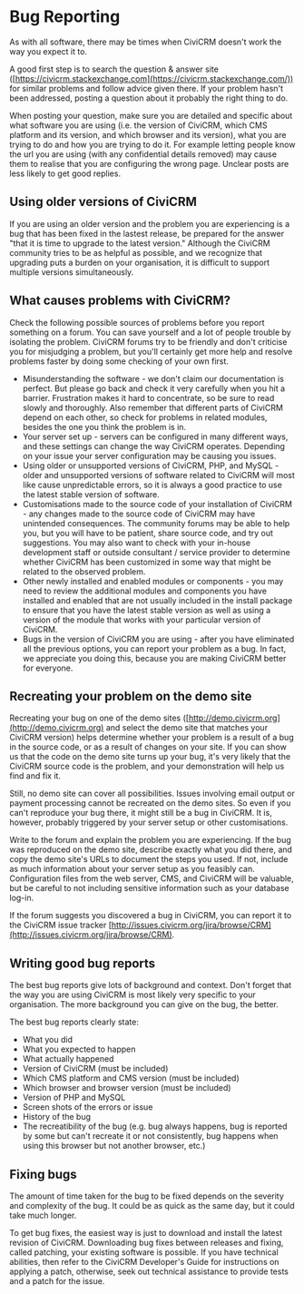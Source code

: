 # Bug Reporting

As with all software, there may be times when CiviCRM
doesn't work the way you expect it to.

A good first step is to search the question & answer site
([https://civicrm.stackexchange.com](https://civicrm.stackexchange.com/)) for similar
problems and follow advice given there. If your problem hasn't been
addressed, posting a question about it probably the right thing to do.

When posting your question, make sure you are
detailed and specific about what software you are using (i.e. the
version of CiviCRM, which CMS platform and its version, and which
browser and its version), what you are trying to do and how you are
trying to do it. For example letting people know the url you are using
(with any confidential details removed) may cause them to realise that
you are configuring the wrong page. Unclear posts are less likely to get
good replies.

## Using older versions of CiviCRM

If you are using an older version and the problem you are experiencing
is a bug that has been fixed in the lastest release, be prepared for the
answer "that it is time to upgrade to the latest version." Although the
CiviCRM community tries to be as helpful as possible, and we recognize
that upgrading puts a burden on your organisation, it is difficult to
support multiple versions simultaneously.

## What causes problems with CiviCRM?

Check the following possible sources of problems before you report
something on a forum. You can save yourself and a lot of people trouble
by isolating the problem. CiviCRM forums try to be friendly and don't
criticise you for misjudging a problem, but you'll certainly get more
help and resolve problems faster by doing some checking of your own
first.

-   Misunderstanding the software - we don't claim our documentation is
    perfect. But please go back and check it very carefully when you hit
    a barrier. Frustration makes it hard to concentrate, so be sure to
    read slowly and thoroughly. Also remember that different parts of
    CiviCRM depend on each other, so check for problems in related
    modules, besides the one you think the problem is in.
-   Your server set up - servers can be configured in many different
    ways, and these settings can change the way CiviCRM operates.
    Depending on your issue your server configuration may be causing you
    issues.
-   Using older or unsupported versions of CiviCRM, PHP, and MySQL -
    older and unsupported versions of software related to CiviCRM will
    most like cause unpredictable errors, so it is always a good
    practice to use the latest stable version of software.
-   Customisations made to the source code of your installation of
    CiviCRM - any changes made to the source code of CiviCRM may have
    unintended consequences. The community forums may be able to help
    you, but you will have to be patient, share source code, and try out
    suggestions. You may also want to check with your in-house
    development staff or outside consultant / service provider to
    determine whether CiviCRM has been customized in some way that might
    be related to the observed problem.
-   Other newly installed and enabled modules or components - you may
    need to review the additional modules and components you have
    installed and enabled that are not usually included in the install
    package to ensure that you have the latest stable version as well as
    using a ver[](javascript:void(0))sion of the module that works with
    your particular version of CiviCRM.
-   Bugs in the version of CiviCRM you are using - after you have
    eliminated all the previous options, you can report your problem as
    a bug. In fact, we appreciate you doing this, because you are making
    CiviCRM better for everyone.

## Recreating your problem on the demo site

Recreating your bug on one of the demo sites
([http://demo.civicrm.org](http://demo.civicrm.org) and select the demo
site that matches your CiviCRM version) helps determine whether your
problem is a result of a bug in the source code, or as a result of
changes on your site. If you can show us that the code on the demo site
turns up your bug, it's very likely that the CiviCRM source code is the
problem, and your demonstration will help us find and fix it.

Still, no demo site can cover all possibilities. Issues involving email
output or payment processing cannot be recreated on the demo sites. So
even if you can't reproduce your bug there, it might still be a bug in
CiviCRM. It is, however, probably triggered by your server setup or
other customisations.

Write to the forum and explain the problem you are experiencing. If the
bug was reproduced on the demo site, describe exactly what you did
there, and copy the demo site's URLs to document the steps you used. If
not, include as much information about your server setup as you feasibly
can. Configuration files from the web server, CMS, and CiviCRM will be
valuable, but be careful to not including sensitive information such as
your database log-in.

If the forum suggests you discovered a bug in CiviCRM, you can report it
to the CiviCRM issue tracker
[](http://issues.civicrm.org/jira/browse/CRM)[http://issues.civicrm.org/jira/browse/CRM](http://issues.civicrm.org/jira/browse/CRM).

## Writing good bug reports

The best bug reports give lots of background and context. Don't forget
that the way you are using CiviCRM is most likely very specific to your
organisation. The more background you can give on the bug, the better.

The best bug reports clearly state:

-   What you did
-   What you expected to happen
-   What actually happened
-   Version of CiviCRM (must be included) 
-   Which CMS platform and CMS version (must be included)
-   Which browser and browser version (must be included)
-   Version of PHP and MySQL
-   Screen shots of the errors or issue
-   History of the bug
-   The recreatibility of the bug (e.g. bug always happens, bug is
    reported by some but can't recreate it or not consistently, bug
    happens when using this browser but not another browser, etc.)

## Fixing bugs

The amount of time taken for the bug to be fixed depends on the severity
and complexity of the bug. It could be as quick as the same day, but it
could take much longer.

To get bug fixes, the easiest way is just to download and install the
latest revision of CiviCRM. Downloading bug fixes between releases and
fixing, called patching, your existing software is possible. If you have
technical abilities, then refer to the CiviCRM Developer's Guide for
instructions on applying a patch, otherwise, seek out technical
assistance to provide tests and a patch for the issue.
